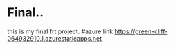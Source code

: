 # Final..
this is my final frt project.
#azure link https://green-cliff-064932910.1.azurestaticapps.net

